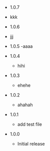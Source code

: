 * 1.0.7
 - kkk
* 1.0.6
 - jjj
* 1.0.5
  -aaaa
* 1.0.4
  - hihi
* 1.0.3
  - ehehe
* 1.0.2
  - ahahah
* 1.0.1
  - add test file

* 1.0.0
  - Initial release
